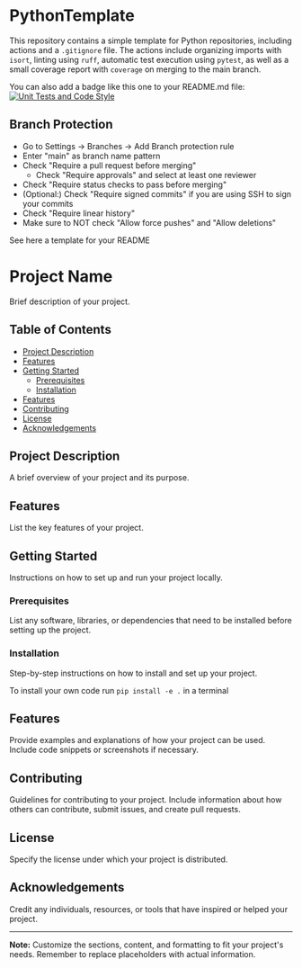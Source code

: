 # PythonTemplate
This repository contains a simple template for Python repositories, including actions and a `.gitignore` file. The actions include organizing imports with `isort`, linting using `ruff`, automatic test execution using `pytest`, as well as a small coverage report with `coverage` on merging to the main branch.

You can also add a badge like this one to your README.md file:
[![Unit Tests and Code Style](https://github.com/frehburg/PythonTemplate/actions/workflows/python-app.yaml/badge.svg)](https://github.com/frehburg/PythonTemplate/actions/workflows/python-app.yaml)

## Branch Protection
- Go to Settings -> Branches -> Add Branch protection rule
- Enter "main" as branch name pattern
- Check "Require a pull request before merging"
  - Check "Require approvals" and select at least one reviewer
- Check "Require status checks to pass before merging"
- (Optional:) Check "Require signed commits" if you are using SSH to sign your commits
- Check "Require linear history"
- Make sure to NOT check "Allow force pushes" and "Allow deletions"

See here a template for your README

# Project Name

Brief description of your project.

## Table of Contents

- [Project Description](#project-description)
- [Features](#features)
- [Getting Started](#getting-started)
    - [Prerequisites](#prerequisites)
    - [Installation](#installation)
- [Features](#features)
- [Contributing](#contributing)
- [License](#license)
- [Acknowledgements](#acknowledgements)

## Project Description

A brief overview of your project and its purpose.

## Features

List the key features of your project.

## Getting Started

Instructions on how to set up and run your project locally.

### Prerequisites

List any software, libraries, or dependencies that need to be installed before setting up the project.

### Installation

Step-by-step instructions on how to install and set up your project.

To install your own code run `pip install -e .` in a terminal

## Features

Provide examples and explanations of how your project can be used. Include code snippets or screenshots if necessary.

## Contributing

Guidelines for contributing to your project. Include information about how others can contribute, submit issues, and create pull requests.

## License

Specify the license under which your project is distributed.

## Acknowledgements

Credit any individuals, resources, or tools that have inspired or helped your project.

---

**Note:** Customize the sections, content, and formatting to fit your project's needs. Remember to replace placeholders with actual information.
